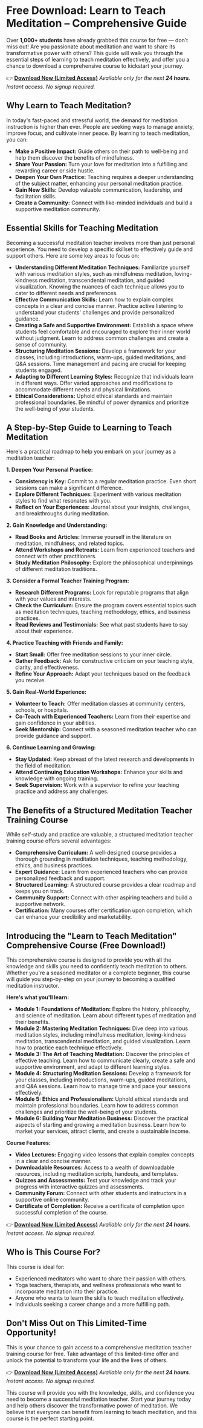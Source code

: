 # Free Download: Learn to Teach Meditation – Comprehensive Guide

Over **1,000+ students** have already grabbed this course for free — don’t miss out! Are you passionate about meditation and want to share its transformative power with others? This guide will walk you through the essential steps of learning to teach meditation effectively, and offer you a chance to download a comprehensive course to kickstart your journey.

👉 **[Download Now (Limited Access)](https://udemywork.com/learn-to-teach-meditation)**
_Available only for the next **24 hours**. Instant access. No signup required._

## Why Learn to Teach Meditation?

In today's fast-paced and stressful world, the demand for meditation instruction is higher than ever. People are seeking ways to manage anxiety, improve focus, and cultivate inner peace. By learning to teach meditation, you can:

*   **Make a Positive Impact:** Guide others on their path to well-being and help them discover the benefits of mindfulness.
*   **Share Your Passion:** Turn your love for meditation into a fulfilling and rewarding career or side hustle.
*   **Deepen Your Own Practice:** Teaching requires a deeper understanding of the subject matter, enhancing your personal meditation practice.
*   **Gain New Skills:** Develop valuable communication, leadership, and facilitation skills.
*   **Create a Community:** Connect with like-minded individuals and build a supportive meditation community.

## Essential Skills for Teaching Meditation

Becoming a successful meditation teacher involves more than just personal experience. You need to develop a specific skillset to effectively guide and support others. Here are some key areas to focus on:

*   **Understanding Different Meditation Techniques:** Familiarize yourself with various meditation styles, such as mindfulness meditation, loving-kindness meditation, transcendental meditation, and guided visualization. Knowing the nuances of each technique allows you to cater to different needs and preferences.
*   **Effective Communication Skills:** Learn how to explain complex concepts in a clear and concise manner. Practice active listening to understand your students' challenges and provide personalized guidance.
*   **Creating a Safe and Supportive Environment:** Establish a space where students feel comfortable and encouraged to explore their inner world without judgment. Learn to address common challenges and create a sense of community.
*   **Structuring Meditation Sessions:** Develop a framework for your classes, including introductions, warm-ups, guided meditations, and Q&A sessions. Time management and pacing are crucial for keeping students engaged.
*   **Adapting to Different Learning Styles:** Recognize that individuals learn in different ways. Offer varied approaches and modifications to accommodate different needs and physical limitations.
*   **Ethical Considerations:** Uphold ethical standards and maintain professional boundaries. Be mindful of power dynamics and prioritize the well-being of your students.

## A Step-by-Step Guide to Learning to Teach Meditation

Here's a practical roadmap to help you embark on your journey as a meditation teacher:

**1. Deepen Your Personal Practice:**

*   **Consistency is Key:** Commit to a regular meditation practice. Even short sessions can make a significant difference.
*   **Explore Different Techniques:** Experiment with various meditation styles to find what resonates with you.
*   **Reflect on Your Experiences:** Journal about your insights, challenges, and breakthroughs during meditation.

**2. Gain Knowledge and Understanding:**

*   **Read Books and Articles:** Immerse yourself in the literature on meditation, mindfulness, and related topics.
*   **Attend Workshops and Retreats:** Learn from experienced teachers and connect with other practitioners.
*   **Study Meditation Philosophy:** Explore the philosophical underpinnings of different meditation traditions.

**3. Consider a Formal Teacher Training Program:**

*   **Research Different Programs:** Look for reputable programs that align with your values and interests.
*   **Check the Curriculum:** Ensure the program covers essential topics such as meditation techniques, teaching methodology, ethics, and business practices.
*   **Read Reviews and Testimonials:** See what past students have to say about their experience.

**4. Practice Teaching with Friends and Family:**

*   **Start Small:** Offer free meditation sessions to your inner circle.
*   **Gather Feedback:** Ask for constructive criticism on your teaching style, clarity, and effectiveness.
*   **Refine Your Approach:** Adapt your techniques based on the feedback you receive.

**5. Gain Real-World Experience:**

*   **Volunteer to Teach:** Offer meditation classes at community centers, schools, or hospitals.
*   **Co-Teach with Experienced Teachers:** Learn from their expertise and gain confidence in your abilities.
*   **Seek Mentorship:** Connect with a seasoned meditation teacher who can provide guidance and support.

**6. Continue Learning and Growing:**

*   **Stay Updated:** Keep abreast of the latest research and developments in the field of meditation.
*   **Attend Continuing Education Workshops:** Enhance your skills and knowledge with ongoing training.
*   **Seek Supervision:** Work with a supervisor to refine your teaching practice and address any challenges.

## The Benefits of a Structured Meditation Teacher Training Course

While self-study and practice are valuable, a structured meditation teacher training course offers several advantages:

*   **Comprehensive Curriculum:** A well-designed course provides a thorough grounding in meditation techniques, teaching methodology, ethics, and business practices.
*   **Expert Guidance:** Learn from experienced teachers who can provide personalized feedback and support.
*   **Structured Learning:** A structured course provides a clear roadmap and keeps you on track.
*   **Community Support:** Connect with other aspiring teachers and build a supportive network.
*   **Certification:** Many courses offer certification upon completion, which can enhance your credibility and marketability.

## Introducing the "Learn to Teach Meditation" Comprehensive Course (Free Download!)

This comprehensive course is designed to provide you with all the knowledge and skills you need to confidently teach meditation to others. Whether you're a seasoned meditator or a complete beginner, this course will guide you step-by-step on your journey to becoming a qualified meditation instructor.

**Here's what you'll learn:**

*   **Module 1: Foundations of Meditation:** Explore the history, philosophy, and science of meditation. Learn about different types of meditation and their benefits.
*   **Module 2: Mastering Meditation Techniques:** Dive deep into various meditation styles, including mindfulness meditation, loving-kindness meditation, transcendental meditation, and guided visualization. Learn how to practice each technique effectively.
*   **Module 3: The Art of Teaching Meditation:** Discover the principles of effective teaching. Learn how to communicate clearly, create a safe and supportive environment, and adapt to different learning styles.
*   **Module 4: Structuring Meditation Sessions:** Develop a framework for your classes, including introductions, warm-ups, guided meditations, and Q&A sessions. Learn how to manage time and pace your sessions effectively.
*   **Module 5: Ethics and Professionalism:** Uphold ethical standards and maintain professional boundaries. Learn how to address common challenges and prioritize the well-being of your students.
*   **Module 6: Building Your Meditation Business:** Discover the practical aspects of starting and growing a meditation business. Learn how to market your services, attract clients, and create a sustainable income.

**Course Features:**

*   **Video Lectures:** Engaging video lessons that explain complex concepts in a clear and concise manner.
*   **Downloadable Resources:** Access to a wealth of downloadable resources, including meditation scripts, handouts, and templates.
*   **Quizzes and Assessments:** Test your knowledge and track your progress with interactive quizzes and assessments.
*   **Community Forum:** Connect with other students and instructors in a supportive online community.
*   **Certificate of Completion:** Receive a certificate of completion upon successful completion of the course.

👉 **[Download Now (Limited Access)](https://udemywork.com/learn-to-teach-meditation)**
_Available only for the next **24 hours**. Instant access. No signup required._

## Who is This Course For?

This course is ideal for:

*   Experienced meditators who want to share their passion with others.
*   Yoga teachers, therapists, and wellness professionals who want to incorporate meditation into their practice.
*   Anyone who wants to learn the skills to teach meditation effectively.
*   Individuals seeking a career change and a more fulfilling path.

## Don't Miss Out on This Limited-Time Opportunity!

This is your chance to gain access to a comprehensive meditation teacher training course for free. Take advantage of this limited-time offer and unlock the potential to transform your life and the lives of others.

👉 **[Download Now (Limited Access)](https://udemywork.com/learn-to-teach-meditation)**
_Available only for the next **24 hours**. Instant access. No signup required._

This course will provide you with the knowledge, skills, and confidence you need to become a successful meditation teacher. Start your journey today and help others discover the transformative power of meditation. We believe that everyone can benefit from learning to teach meditation, and this course is the perfect starting point.
